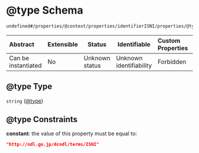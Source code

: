 # @type Schema

```txt
undefined#/properties/@context/properties/identifierISNI/properties/@type
```




| Abstract            | Extensible | Status         | Identifiable            | Custom Properties | Additional Properties | Access Restrictions | Defined In                                                                      |
| :------------------ | ---------- | -------------- | ----------------------- | :---------------- | --------------------- | ------------------- | ------------------------------------------------------------------------------- |
| Can be instantiated | No         | Unknown status | Unknown identifiability | Forbidden         | Allowed               | none                | [ndl-isil.schema.json\*](../../out/ndl-isil.schema.json "open original schema") |

## @type Type

`string` ([@type](ndl-isil-properties-json-ld-context-properties-identifierisni-properties-type.md))

## @type Constraints

**constant**: the value of this property must be equal to:

```json
"http://ndl.go.jp/dcndl/terms/ISNI"
```
